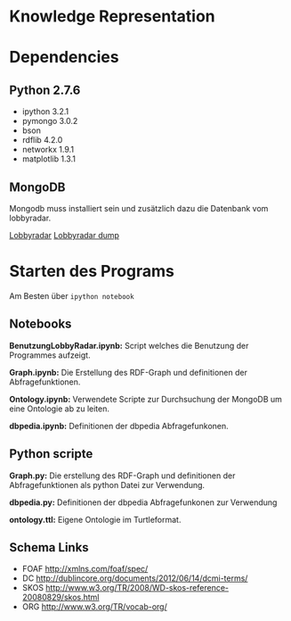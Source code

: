 # Knowledge Representation

# Dependencies

## Python 2.7.6

- ipython 3.2.1
- pymongo 3.0.2
- bson
- rdflib 4.2.0
- networkx 1.9.1
- matplotlib 1.3.1

## MongoDB
Mongodb muss installiert sein und zusätzlich dazu die Datenbank vom lobbyradar.

[Lobbyradar](https://github.com/lobbyradar/lobbyradar)
[Lobbyradar dump](https://github.com/lobbyradar/dumps)

# Starten des Programs

Am Besten über `ipython notebook`

## Notebooks

__BenutzungLobbyRadar.ipynb:__
Script welches die Benutzung der Programmes aufzeigt.

__Graph.ipynb:__
Die Erstellung des RDF-Graph und definitionen der Abfragefunktionen.

__Ontology.ipynb:__
Verwendete Scripte zur Durchsuchung der MongoDB um eine Ontologie ab zu leiten.

__dbpedia.ipynb:__
Definitionen der dbpedia Abfragefunkonen.

## Python scripte

__Graph.py:__
Die erstellung des RDF-Graph und definitionen der Abfragefunktionen als
python Datei zur Verwendung.

__dbpedia.py:__
Definitionen der dbpedia Abfragefunkonen zur Verwendung

__ontology.ttl:__ Eigene Ontologie im Turtleformat.

## Schema Links
- FOAF http://xmlns.com/foaf/spec/
- DC http://dublincore.org/documents/2012/06/14/dcmi-terms/
- SKOS http://www.w3.org/TR/2008/WD-skos-reference-20080829/skos.html
- ORG http://www.w3.org/TR/vocab-org/

